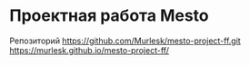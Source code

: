 # Проектная работа Mesto
Репозиторий https://github.com/Murlesk/mesto-project-ff.git
https://murlesk.github.io/mesto-project-ff/
